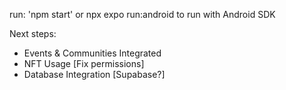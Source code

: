 run: 'npm start'
or npx expo run:android to run with Android SDK


Next steps:
- Events & Communities Integrated
- NFT Usage [Fix permissions]
- Database Integration [Supabase?]
